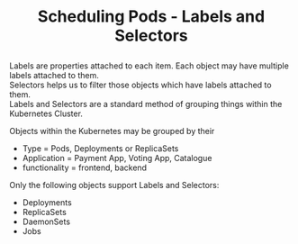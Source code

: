 # <p style="text-align: center;">Scheduling Pods - Labels and Selectors</p>

Labels are properties attached to each item. Each object may have multiple labels attached to them.<br>
Selectors helps us to filter those objects which have labels attached to them.<br>
Labels and Selectors are a standard method of grouping things within the Kubernetes Cluster.<br>

Objects within the Kubernetes may be grouped by their
  + Type = Pods, Deployments or ReplicaSets
  + Application = Payment App, Voting App, Catalogue
  + functionality = frontend, backend<br>
  
Only the following objects support Labels and Selectors:<br>
  + Deployments
  + ReplicaSets
  + DaemonSets
  + Jobs

